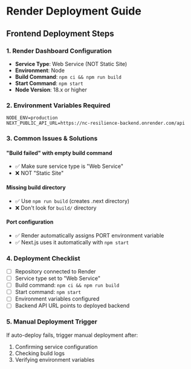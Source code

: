 # Render Deployment Guide

## Frontend Deployment Steps

### 1. Render Dashboard Configuration
- **Service Type**: Web Service (NOT Static Site)
- **Environment**: Node
- **Build Command**: `npm ci && npm run build`
- **Start Command**: `npm start`
- **Node Version**: 18.x or higher

### 2. Environment Variables Required
```
NODE_ENV=production
NEXT_PUBLIC_API_URL=https://nc-resilience-backend.onrender.com/api
```

### 3. Common Issues & Solutions

#### "Build failed" with empty build command
- ✅ Make sure service type is "Web Service"
- ❌ NOT "Static Site"

#### Missing build directory
- ✅ Use `npm run build` (creates .next directory)
- ❌ Don't look for `build/` directory

#### Port configuration
- ✅ Render automatically assigns PORT environment variable
- ✅ Next.js uses it automatically with `npm start`

### 4. Deployment Checklist
- [ ] Repository connected to Render
- [ ] Service type set to "Web Service"
- [ ] Build command: `npm ci && npm run build`
- [ ] Start command: `npm start`
- [ ] Environment variables configured
- [ ] Backend API URL points to deployed backend

### 5. Manual Deployment Trigger
If auto-deploy fails, trigger manual deployment after:
1. Confirming service configuration
2. Checking build logs
3. Verifying environment variables